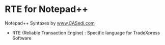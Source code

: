 # RTE for Notepad++
Notepad++ Syntaxes by www.CASedi.com
- RTE (Reliable Transaction Engine) : Specific language for TradeXpress Software
